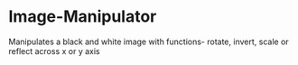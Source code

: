 # Image-Manipulator
Manipulates a black and white image with functions- rotate, invert, scale or reflect across x or y axis
